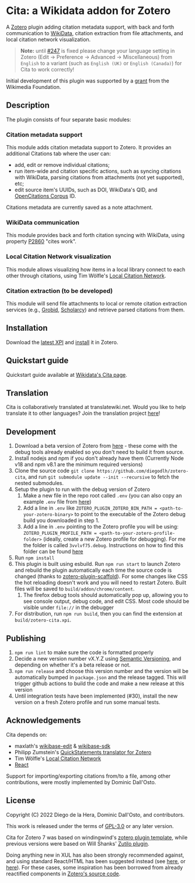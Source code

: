 # Cita: a Wikidata addon for Zotero

A [Zotero](http://www.zotero.org/) plugin adding citation metadata support, with back and forth communication to
[WikiData](https://www.wikidata.org/), citation extraction from file attachments, and local citation network visualization.

> **Note:** until [#247](https://github.com/diegodlh/zotero-cita/issues/247) is fixed please change your language setting in Zotero (Edit -> Preference -> Advanced -> Miscellaneous) from `English` to a variant (such as `English (UK)` or `English (Canada)`) for Cita to work correctly!

Initial development of this plugin was supported by a [grant](https://meta.wikimedia.org/wiki/Wikicite/grant/WikiCite_addon_for_Zotero_with_citation_graph_support)
from the Wikimedia Foundation.

## Description

The plugin consists of four separate basic modules:

### Citation metadata support

This module adds citation metadata support to Zotero.
It provides an additional Citations tab where the user can:

-   add, edit or remove individual citations;
-   run item-wide and citation specific actions, such as syncing citations with WikiData, parsing citations from attachments (not yet supported), etc;
-   edit source item's UUIDs, such as DOI, WikiData's QID, and [OpenCitations Corpus](https://opencitations.net/corpus) ID.

Citations metadata are currently saved as a note attachment.

### WikiData communication

This module provides back and forth citation syncing with WikiData, using property
[P2860](https://www.wikidata.org/wiki/Property:P2860) "cites work".

### Local Citation Network visualization

This module allows visualizing how items in a local library connect to each other through citations,
using Tim Wölfle's [Local Citation Network](https://timwoelfle.github.io/Local-Citation-Network/).

### Citation extraction (to be developed)

This module will send file attachments to local or remote citation extraction services
(e.g., [Grobid](https://github.com/kermitt2/grobid), [Scholarcy](http://ref.scholarcy.com/api/)) and
retrieve parsed citations from them.

## Installation

Download the [latest XPI](https://github.com/diegodlh/zotero-cita/releases/latest) and [install](https://www.zotero.org/support/plugins) it in Zotero.

## Quickstart guide

Quickstart guide available at [Wikidata's Cita page](https://www.wikidata.org/wiki/Wikidata:Zotero/Cita).

## Translation

Cita is collaboratively translated at translatewiki.net. Would you like to help translate it to other languages? Join the translation project [here](https://translatewiki.net/wiki/Translating:Cita)!

## Development

1. Download a beta version of Zotero from [here](https://www.zotero.org/support/beta_builds) - these come with the debug tools already enabled so you don't need to build it from source.
2. Install nodejs and npm if you don't already have them (Currently Node v18 and npm v8.1 are the minimum required versions)
3. Clone the source code `git clone https://github.com/diegodlh/zotero-cita`, and run `git submodule update --init --recursive` to fetch the nested submodules.
4. Setup the plugin to run with the debug version of Zotero
    1. Make a new file in the repo root called `.env` (you can also copy an example `.env` file from [here](https://github.com/northword/zotero-plugin-scaffold?tab=readme-ov-file#03-create-a-env-file))
    2. Add a line in `.env` like `ZOTERO_PLUGIN_ZOTERO_BIN_PATH = <path-to-your-zotero-binary>` to point to the executable of the Zotero debug build you downloaded in step 1.
    3. Add a line in `.env` pointing to the Zotero profile you will be using: `ZOTERO_PLUGIN_PROFILE_PATH = <path-to-your-zotero-profile-folder>` (ideally, create a new Zotero profile for debugging). For me the folder is called `3vvlvf75.debug`. Instructions on how to find this folder can be found [here](https://www.zotero.org/support/kb/profile_directory)
5. Run `npm install`
6. This plugin is built using esbuild. Run `npm run start` to launch Zotero and rebuild the plugin automatically each time the source code is changed (thanks to [zotero-plugin-scaffold](https://github.com/northword/zotero-plugin-scaffold)). For some changes like CSS the hot reloading doesn't work and you will need to restart Zotero. Built files will be saved to `build/addon/chrome/content`.
    1. The firefox debug tools should automatically pop up, allowing you to see console output, debug code, and edit CSS. Most code should be visible under `file://` in the debugger
7. For distribution, run `npm run build`, then you can find the extension at `build/zotero-cita.xpi`.

## Publishing

1. `npm run lint` to make sure the code is formatted properly
2. Decide a new version number vX.Y.Z using [Semantic Versioning](https://semver.org/), and depending on whether it's a beta release or not.
3. `npm run release` and choose this version number and the version will be automatically bumped in `package.json` and the release tagged. This will trigger github actions to build the code and make a new release at this version
4. Until integration tests have been implemented (#30), install the new version on a fresh Zotero profile and run some manual tests.

## Acknowledgements

Cita depends on:

-   maxlath's [wikibase-edit](https://github.com/maxlath/wikibase-edit) & [wikibase-sdk](https://github.com/maxlath/wikibase-sdk)
-   Philipp Zumstein's [QuickStatements translator for Zotero](https://github.com/UB-Mannheim/zotkat)
-   Tim Wölfle's [Local Citation Network](https://timwoelfle.github.io/Local-Citation-Network/)
-   [React](https://reactjs.org/)

Support for importing/exporting citations from/to a file, among other contributions, were mostly implemented by Dominic Dall'Osto.

## License

Copyright (C) 2022 Diego de la Hera, Dominic Dall'Osto, and contributors.

This work is released under the terms of [GPL-3.0](https://www.gnu.org/licenses/gpl-3.0.html) or any later version.

Cita for Zotero 7 was based on windingwind's [zotero plugin template](https://github.com/windingwind/zotero-plugin-template), while previous versions were based on Will Shanks' [Zutilo plugin](https://github.com/willsALMANJ/Zutilo).

Doing anything new in XUL has also been strongly recommended against, and using standard React/HTML has been suggested instead (see [here](https://groups.google.com/g/zotero-dev/c/xYC0I8JaUAI/m/K6utpEnjCgAJ), or [here](https://groups.google.com/g/zotero-dev/c/jxD_1mO1jUY/m/OYSw77LVAAAJ)). For these cases, some inspiration has been borrowed from already reactified components in [Zotero's source code](https://github.com/zotero/zotero/tree/master/chrome/content/zotero/components).
